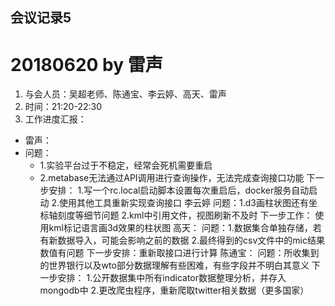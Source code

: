 ## 会议记录5
# 20180620 by 雷声
1. 与会人员：吴超老师、陈通宝、李云婷、高天、雷声
2. 时间：21:20-22:30
3. 工作进度汇报：
  - 雷声：
   - 问题：
     - 1.实验平台过于不稳定，经常会死机需要重启
     - 2.metabase无法通过API调用进行查询操作，无法完成查询接口功能
下一步安排：
      1.写一个rc.local启动脚本设置每次重启后，docker服务自动启动
      2.使用其他工具重新实现查询接口
李云婷
问题：1.d3画柱状图还有坐标轴刻度等细节问题
      2.kml中引用文件，视图刷新不及时
下一步工作：
      使用kml标记语言画3d效果的柱状图
高天：
问题：1.数据集合单独存储，若有新数据导入，可能会影响之前的数据
      2.最终得到的csv文件中的mic结果数值有问题
下一步安排：重新取接口进行计算
陈通宝：
问题：所收集到的世界银行以及wto部分数据理解有些困难，有些字段并不明白其意义
下一步安排：
      1.公开数据集中所有indicator数据整理分析，并存入mongodb中
      2.更改爬虫程序，重新爬取twitter相关数据（更多国家）
